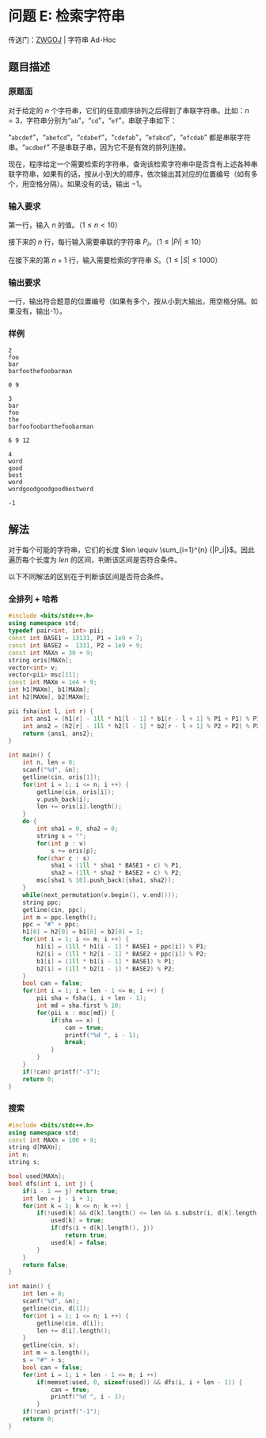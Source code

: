 # 问题 E: 检索字符串

传送门：[ZWGOJ](http://81.68.64.169/problem.php?cid=1013&pid=4) | 字符串 Ad-Hoc

## 题目描述

### 原题面

对于给定的 $n$ 个字符串，它们的任意顺序排列之后得到了串联字符串。比如：$n=3$，字符串分别为“$\texttt{ab}$”，“$\texttt{cd}$”，“$\texttt{ef}$”，串联子串如下：

“$\texttt{abcdef}$”，“$\texttt{abefcd}$”，“$\texttt{cdabef}$”，“$\texttt{cdefab}$”，“$\texttt{efabcd}$”，“$\texttt{efcdab}$” 都是串联字符串。“$\texttt{acdbef}$” 不是串联子串，因为它不是有效的排列连接。

现在，程序给定一个需要检索的字符串，查询该检索字符串中是否含有上述各种串联字符串，如果有的话，按从小到大的顺序，依次输出其对应的位置编号（如有多个，用空格分隔）。如果没有的话，输出 $-1$。

### 输入要求

第一行，输入 $n$ 的值。（$1\le n<10$）

接下来的 $n$ 行，每行输入需要串联的字符串 $P_i$。（$1\le |Pi|\le 10$）

在接下来的第 $n+1$ 行，输入需要检索的字符串 $S$。（$1\le |S|\le 1000$）

### 输出要求

一行，输出符合题意的位置编号（如果有多个，按从小到大输出，用空格分隔。如果没有，输出-1）。

### 样例

<div class="grid" markdown>

```text
2
foo
bar
barfoothefoobarman
```

```text
0 9
```

</div>

<div class="grid" markdown>

```text
3
bar
foo
the
barfoofoobarthefoobarman
```

```text
6 9 12
```

</div>

<div class="grid" markdown>

```text
4
word
good
best
word
wordgoodgoodgoodbestword
```

```text
-1
```

</div>

## 解法

对于每个可能的字符串，它们的长度 $len \equiv \sum_{i=1}^{n} {|P_i|}$。因此遍历每个长度为 $len$ 的区间，判断该区间是否符合条件。

以下不同解法的区别在于判断该区间是否符合条件。

### 全排列 + 哈希

```cpp
#include <bits/stdc++.h>
using namespace std;
typedef pair<int, int> pii;
const int BASE1 = 13131, P1 = 1e9 + 7;
const int BASE2 =  1331, P2 = 1e9 + 9;
const int MAXn = 30 + 9;
string oris[MAXn];
vector<int> v;
vector<pii> msc[11];
const int MAXm = 1e4 + 9;
int h1[MAXm], b1[MAXm];
int h2[MAXm], b2[MAXm];

pii fsha(int l, int r) {
    int ans1 = (h1[r] - 1ll * h1[l - 1] * b1[r - l + 1] % P1 + P1) % P1;
    int ans2 = (h2[r] - 1ll * h2[l - 1] * b2[r - l + 1] % P2 + P2) % P2;
    return {ans1, ans2};
}

int main() {
    int n, len = 0;
    scanf("%d", &n);
    getline(cin, oris[1]);
    for(int i = 1; i <= n; i ++) {
        getline(cin, oris[i]);
        v.push_back(i);
        len += oris[i].length();
    }
    do {
        int sha1 = 0, sha2 = 0;
        string s = "";
        for(int p : v)
            s += oris[p];
        for(char c : s)
            sha1 = (1ll * sha1 * BASE1 + c) % P1,
            sha2 = (1ll * sha2 * BASE2 + c) % P2;
        msc[sha1 % 10].push_back({sha1, sha2});
    }
    while(next_permutation(v.begin(), v.end()));
    string ppc;
    getline(cin, ppc);
    int m = ppc.length();
    ppc = "#" + ppc;
    h1[0] = h2[0] = b1[0] = b2[0] = 1;
    for(int i = 1; i <= m; i ++) {
        h1[i] = (1ll * h1[i - 1] * BASE1 + ppc[i]) % P1;
        h2[i] = (1ll * h2[i - 1] * BASE2 + ppc[i]) % P2;
        b1[i] = (1ll * b1[i - 1] * BASE1) % P1;
        b2[i] = (1ll * b2[i - 1] * BASE2) % P2;
    }
    bool can = false;
    for(int i = 1; i + len - 1 <= m; i ++) {
        pii sha = fsha(i, i + len - 1);
        int md = sha.first % 10;
        for(pii x : msc[md]) {
            if(sha == x) {
                can = true;
                printf("%d ", i - 1);
                break;
            }
        }
    }
    if(!can) printf("-1");
    return 0;
}
```

### 搜索

```cpp
#include <bits/stdc++.h>
using namespace std;
const int MAXn = 100 + 9;
string d[MAXn];
int n;
string s;

bool used[MAXn];
bool dfs(int i, int j) {
    if(i - 1 == j) return true;
    int len = j - i + 1;
    for(int k = 1; k <= n; k ++) {
        if(!used[k] && d[k].length() <= len && s.substr(i, d[k].length()) == d[k]) {
            used[k] = true;
            if(dfs(i + d[k].length(), j))
                return true;
            used[k] = false;
        }
    }
    return false;
}

int main() {
    int len = 0;
    scanf("%d", &n);
    getline(cin, d[1]);
    for(int i = 1; i <= n; i ++) {
        getline(cin, d[i]);
        len += d[i].length();
    }
    getline(cin, s);
    int m = s.length();
    s = "#" + s;
    bool can = false;
    for(int i = 1; i + len - 1 <= m; i ++)
        if(memset(used, 0, sizeof(used)) && dfs(i, i + len - 1)) {
            can = true;
            printf("%d ", i - 1);
        }
    if(!can) printf("-1");
    return 0;
}
```
